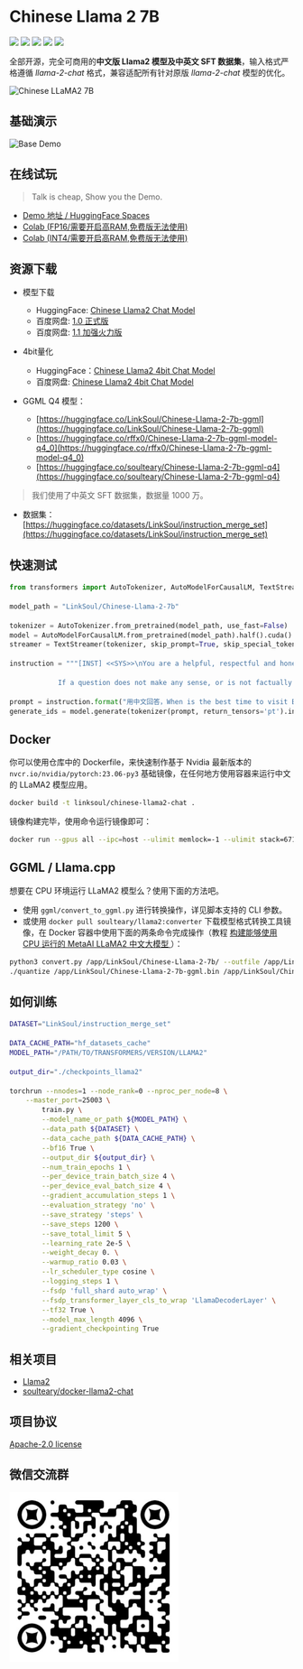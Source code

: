 # Chinese Llama 2 7B

[![](https://img.shields.io/badge/LLaMA2-Chinese-blue)](https://github.com/LinkSoul-AI/Chinese-Llama-2-7b) [![](https://img.shields.io/badge/Commercial-Support-blue)](https://github.com/LinkSoul-AI/Chinese-Llama-2-7b) [![](https://img.shields.io/badge/License-Apache_v2-blue)](https://github.com/LinkSoul-AI/Chinese-Llama-2-7b/blob/main/LICENSE) [![](https://img.shields.io/badge/HuggingFace-Live_Demo-green)](https://huggingface.co/spaces/LinkSoul/Chinese-Llama-2-7b) [![](https://img.shields.io/badge/Datasets-instruction_merge_set-blue)](https://huggingface.co/datasets/LinkSoul/instruction_merge_set)

全部开源，完全可商用的**中文版 Llama2 模型及中英文 SFT 数据集**，输入格式严格遵循 *llama-2-chat* 格式，兼容适配所有针对原版 *llama-2-chat* 模型的优化。

![Chinese LLaMA2 7B](.github/preview.jpg)

## 基础演示

![Base Demo](.github/demo.gif)

## 在线试玩

> Talk is cheap, Show you the Demo.
- [Demo 地址 / HuggingFace Spaces](https://huggingface.co/spaces/LinkSoul/Chinese-Llama-2-7b)
- [Colab (FP16/需要开启高RAM,免费版无法使用)](https://colab.research.google.com/github/LinkSoul-AI/Chinese-Llama-2-7b/blob/main/chinese-llama-2-7b.ipynb) 
- [Colab (INT4/需要开启高RAM,免费版无法使用)](https://colab.research.google.com/github/LinkSoul-AI/Chinese-Llama-2-7b/blob/main/chinese-llama-2-7b-4bit.ipynb) 

## 资源下载

- 模型下载
  - HuggingFace: [Chinese Llama2 Chat Model](https://huggingface.co/LinkSoul/Chinese-Llama-2-7b)
  - 百度网盘: [1.0 正式版](https://pan.baidu.com/s/1GQ9S0szo7LCJIkGoAHciDg?pwd=zusq)
  - 百度网盘: [1.1 加强火力版](https://pan.baidu.com/s/1RFp3rUKsn5oTYE6rignIGA?pwd=qyrh)

- 4bit量化
  - HuggingFace：[Chinese Llama2 4bit Chat Model](https://huggingface.co/LinkSoul/Chinese-Llama-2-7b-4bit)
  - 百度网盘: [Chinese Llama2 4bit Chat Model](https://pan.baidu.com/s/17Llr3rIGF5AviT_l4DN_YA?pwd=ug13)

- GGML Q4 模型：
  - [https://huggingface.co/LinkSoul/Chinese-Llama-2-7b-ggml](https://huggingface.co/LinkSoul/Chinese-Llama-2-7b-ggml)
  - [https://huggingface.co/rffx0/Chinese-Llama-2-7b-ggml-model-q4_0](https://huggingface.co/rffx0/Chinese-Llama-2-7b-ggml-model-q4_0)
  - [https://huggingface.co/soulteary/Chinese-Llama-2-7b-ggml-q4](https://huggingface.co/soulteary/Chinese-Llama-2-7b-ggml-q4)

> 我们使用了中英文 SFT 数据集，数据量 1000 万。

- 数据集：[https://huggingface.co/datasets/LinkSoul/instruction_merge_set](https://huggingface.co/datasets/LinkSoul/instruction_merge_set)

## 快速测试

```python
from transformers import AutoTokenizer, AutoModelForCausalLM, TextStreamer

model_path = "LinkSoul/Chinese-Llama-2-7b"

tokenizer = AutoTokenizer.from_pretrained(model_path, use_fast=False)
model = AutoModelForCausalLM.from_pretrained(model_path).half().cuda()
streamer = TextStreamer(tokenizer, skip_prompt=True, skip_special_tokens=True)

instruction = """[INST] <<SYS>>\nYou are a helpful, respectful and honest assistant. Always answer as helpfully as possible, while being safe.  Your answers should not include any harmful, unethical, racist, sexist, toxic, dangerous, or illegal content. Please ensure that your responses are socially unbiased and positive in nature.

            If a question does not make any sense, or is not factually coherent, explain why instead of answering something not correct. If you don't know the answer to a question, please don't share false information.\n<</SYS>>\n\n{} [/INST]"""

prompt = instruction.format("用中文回答，When is the best time to visit Beijing, and do you have any suggestions for me?")
generate_ids = model.generate(tokenizer(prompt, return_tensors='pt').input_ids.cuda(), max_new_tokens=4096, streamer=streamer)
```

## Docker

你可以使用仓库中的 Dockerfile，来快速制作基于 Nvidia 最新版本的 `nvcr.io/nvidia/pytorch:23.06-py3` 基础镜像，在任何地方使用容器来运行中文的 LLaMA2 模型应用。

```bash
docker build -t linksoul/chinese-llama2-chat .
```

镜像构建完毕，使用命令运行镜像即可：

```bash
docker run --gpus all --ipc=host --ulimit memlock=-1 --ulimit stack=67108864 --rm -it -v `pwd`/LinkSoul:/app/LinkSoul -p 7860:7860 linksoul/chinese-llama2-chat
```

## GGML / Llama.cpp

想要在 CPU 环境运行 LLaMA2 模型么？使用下面的方法吧。

- 使用 `ggml/convert_to_ggml.py` 进行转换操作，详见脚本支持的 CLI 参数。
- 或使用 `docker pull soulteary/llama2:converter` 下载模型格式转换工具镜像，在 Docker 容器中使用下面的两条命令完成操作（教程 [构建能够使用 CPU 运行的 MetaAI LLaMA2 中文大模型
](https://zhuanlan.zhihu.com/p/645426799)）：

```bash
python3 convert.py /app/LinkSoul/Chinese-Llama-2-7b/ --outfile /app/LinkSoul/Chinese-Llama-2-7b-ggml.bin
./quantize /app/LinkSoul/Chinese-Llama-2-7b-ggml.bin /app/LinkSoul/Chinese-Llama-2-7b-ggml-q4.bin q4_0
```

## 如何训练

```bash
DATASET="LinkSoul/instruction_merge_set"

DATA_CACHE_PATH="hf_datasets_cache"
MODEL_PATH="/PATH/TO/TRANSFORMERS/VERSION/LLAMA2"

output_dir="./checkpoints_llama2"

torchrun --nnodes=1 --node_rank=0 --nproc_per_node=8 \
    --master_port=25003 \
        train.py \
        --model_name_or_path ${MODEL_PATH} \
        --data_path ${DATASET} \
        --data_cache_path ${DATA_CACHE_PATH} \
        --bf16 True \
        --output_dir ${output_dir} \
        --num_train_epochs 1 \
        --per_device_train_batch_size 4 \
        --per_device_eval_batch_size 4 \
        --gradient_accumulation_steps 1 \
        --evaluation_strategy 'no' \
        --save_strategy 'steps' \
        --save_steps 1200 \
        --save_total_limit 5 \
        --learning_rate 2e-5 \
        --weight_decay 0. \
        --warmup_ratio 0.03 \
        --lr_scheduler_type cosine \
        --logging_steps 1 \
        --fsdp 'full_shard auto_wrap' \
        --fsdp_transformer_layer_cls_to_wrap 'LlamaDecoderLayer' \
        --tf32 True \
        --model_max_length 4096 \
        --gradient_checkpointing True
```

## 相关项目

- [Llama2](https://ai.meta.com/llama/)
- [soulteary/docker-llama2-chat](https://github.com/soulteary/docker-llama2-chat)


## 项目协议

[Apache-2.0 license](https://github.com/LinkSoul-AI/Chinese-Llama-2-7b/blob/main/LICENSE)

## 微信交流群

<img src=".github/QRcode.jpg" alt="微信交流群" width="300"/>
